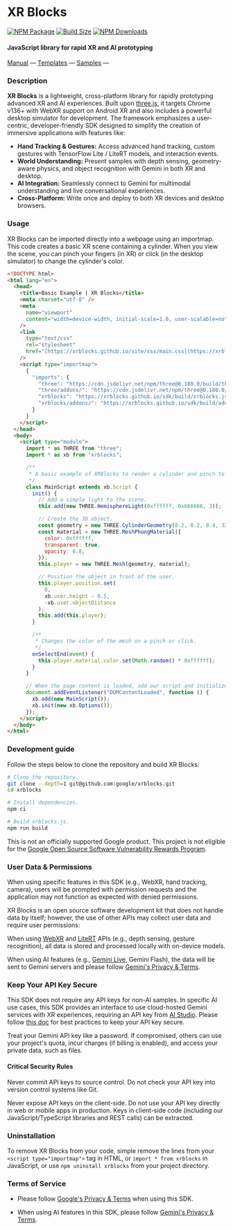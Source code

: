 # XR Blocks

[![NPM Package](https://img.shields.io/npm/v/xrblocks)](https://www.npmjs.com/package/xrblocks)
[![Build Size](https://badgen.net/bundlephobia/minzip/xrblocks)](https://bundlephobia.com/result?p=xrblocks)
[![NPM Downloads](https://img.shields.io/npm/dw/xrblocks)](https://www.npmtrends.com/xrblocks)

#### JavaScript library for rapid XR and AI prototyping

[Manual](https://xrblocks.github.io/docs/) &mdash;
[Templates](https://xrblocks.github.io/docs/templates/Basic) &mdash;
[Samples](https://xrblocks.github.io/docs/samples/ModelViewer) &mdash;

### Description

**XR Blocks** is a lightweight, cross-platform library for rapidly prototyping
advanced XR and AI experiences. Built upon [three.js](https://threejs.org), it
targets Chrome v136+ with WebXR support on Android XR and also includes a
powerful desktop simulator for development. The framework emphasizes a
user-centric, developer-friendly SDK designed to simplify the creation of
immersive applications with features like:

-   **Hand Tracking & Gestures:** Access advanced hand tracking, custom
    gestures with TensorFlow Lite / LiteRT models, and interaction events.
-   **World Understanding:** Present samples with depth sensing, geometry-aware
    physics, and object recognition with Gemini in both XR and desktop.
-   **AI Integration:** Seamlessly connect to Gemini for multimodal
    understanding and live conversational experiences.
-   **Cross-Platform:** Write once and deploy to both XR devices and desktop
    browsers.

### Usage

XR Blocks can be imported directly into a webpage using an importmap. This code
creates a basic XR scene containing a cylinder. When you view the scene, you can
pinch your fingers (in XR) or click (in the desktop simulator) to change the
cylinder's color.

```html
<!DOCTYPE html>
<html lang="en">
  <head>
    <title>Basic Example | XR Blocks</title>
    <meta charset="utf-8" />
    <meta
      name="viewport"
      content="width=device-width, initial-scale=1.0, user-scalable=no"
    />
    <link
      type="text/css"
      rel="stylesheet"
      href="[https://xrblocks.github.io/site/css/main.css](https://xrblocks.github.io/site/css/main.css)"
    />
    <script type="importmap">
      {
        "imports": {
          "three": "https://cdn.jsdelivr.net/npm/three@0.180.0/build/three.module.js",
          "three/addons/": "https://cdn.jsdelivr.net/npm/three@0.180.0/examples/jsm/",
          "xrblocks": "https://xrblocks.github.io/sdk/build/xrblocks.js",
          "xrblocks/addons/": "https://xrblocks.github.io/sdk/build/addons/"
        }
      }
    </script>
  </head>
  <body>
    <script type="module">
      import * as THREE from "three";
      import * as xb from "xrblocks";

      /**
       * A basic example of XRBlocks to render a cylinder and pinch to change its color.
       */
      class MainScript extends xb.Script {
        init() {
          // Add a simple light to the scene.
          this.add(new THREE.HemisphereLight(0xffffff, 0x666666, 3));

          // Create the 3D object.
          const geometry = new THREE.CylinderGeometry(0.2, 0.2, 0.4, 32);
          const material = new THREE.MeshPhongMaterial({
            color: 0xffffff,
            transparent: true,
            opacity: 0.8,
          });
          this.player = new THREE.Mesh(geometry, material);

          // Position the object in front of the user.
          this.player.position.set(
            0,
            xb.user.height - 0.5,
            -xb.user.objectDistance
          );
          this.add(this.player);
        }

        /**
         * Changes the color of the mesh on a pinch or click.
         */
        onSelectEnd(event) {
          this.player.material.color.set(Math.random() * 0xffffff);
        }
      }

      // When the page content is loaded, add our script and initialize XR Blocks.
      document.addEventListener("DOMContentLoaded", function () {
        xb.add(new MainScript());
        xb.init(new xb.Options());
      });
    </script>
  </body>
</html>
```

### Development guide

Follow the steps below to clone the repository and build XR Blocks:

```bash
# Clone the repository.
git clone --depth=1 git@github.com:google/xrblocks.git
cd xrblocks

# Install dependencies.
npm ci

# Build xrblocks.js.
npm run build
```

This is not an officially supported Google product. This project is not eligible
for the
[Google Open Source Software Vulnerability Rewards Program](https://bughunters.google.com/open-source-security).

### User Data & Permissions

When using specific features in this SDK (e.g., WebXR, hand tracking, camera),
users will be prompted with permission requests and the application may not
function as expected with denied permissions.

XR Blocks is an open source software development kit that does not handle data
by itself; however, the use of other APIs may collect user data and require user
permissions:

When using [WebXR](https://immersive-web.github.io/) and
[LiteRT](https://ai.google.dev/edge/litert) APIs (e.g., depth sensing, gesture
recognition), all data is stored and processed locally with on-device models.

When using AI features (e.g.,
[Gemini Live](https://gemini.google/overview/gemini-live), Gemini Flash), the
data will be sent to Gemini servers and please follow
[Gemini's Privacy & Terms](https://ai.google.dev/gemini-api/terms).

### Keep Your API Key Secure

This SDK does not require any API keys for non-AI samples. In specific AI use
cases, this SDK provides an interface to use cloud-hosted Gemini services with
XR experiences, requiring an API key from
[AI Studio](https://aistudio.google.com/app/apikey). Please follow
[this doc](https://ai.google.dev/gemini-api/docs/api-key#security) for best
practices to keep your API key secure.

Treat your Gemini API key like a password. If compromised, others can use your
project's quota, incur charges (if billing is enabled), and access your private
data, such as files.

#### Critical Security Rules

Never commit API keys to source control. Do not check your API key into version
control systems like Git.

Never expose API keys on the client-side. Do not use your API key directly in
web or mobile apps in production. Keys in client-side code (including our
JavaScript/TypeScript libraries and REST calls) can be extracted.

### Uninstallation

To remove XR Blocks from your code, simple remove the lines from your `<script
type="importmap">` tag in HTML, or `import * from xrblocks` in JavaScript, or
use `npm uninstall xrblocks` from your project directory.

### Terms of Service

-   Please follow
    [Google's Privacy & Terms](https://ai.google.dev/gemini-api/terms) when
    using this SDK.

-   When using AI features in this SDK, please follow
    [Gemini's Privacy & Terms](https://ai.google.dev/gemini-api/terms).
